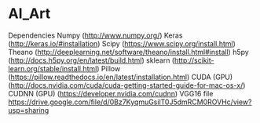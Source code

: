 # AI_Art
Dependencies
Numpy (http://www.numpy.org/)
Keras (http://keras.io/#installation)
Scipy (https://www.scipy.org/install.html)
Theano (http://deeplearning.net/software/theano/install.html#install)
h5py (http://docs.h5py.org/en/latest/build.html)
sklearn (http://scikit-learn.org/stable/install.html)
Pillow (https://pillow.readthedocs.io/en/latest/installation.html)
CUDA (GPU) (http://docs.nvidia.com/cuda/cuda-getting-started-guide-for-mac-os-x/)
CUDNN (GPU) (https://developer.nvidia.com/cudnn)
VGG16 file https://drive.google.com/file/d/0Bz7KyqmuGsilT0J5dmRCM0ROVHc/view?usp=sharing
